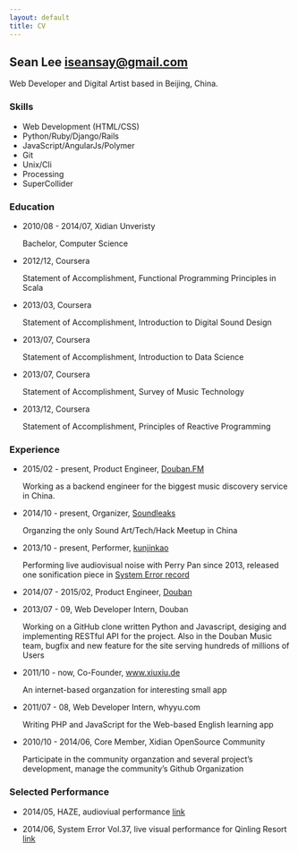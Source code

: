```yaml
---
layout: default
title: CV
---
```


## Sean Lee <iseansay@gmail.com>

Web Developer and Digital Artist based in Beijing, China.

### Skills

* Web Development (HTML/CSS)
* Python/Ruby/Django/Rails
* JavaScript/AngularJs/Polymer
* Git
* Unix/Cli
* Processing
* SuperCollider


### Education

*   2010/08 - 2014/07, Xidian Unveristy

    Bachelor, Computer Science

*   2012/12, Coursera

    Statement of Accomplishment, Functional Programming Principles in Scala

*   2013/03, Coursera

    Statement of Accomplishment, Introduction to Digital Sound Design

*   2013/07, Coursera

    Statement of Accomplishment, Introduction to Data Science

*   2013/07, Coursera

    Statement of Accomplishment, Survey of Music Technology

*   2013/12, Coursera

    Statement of Accomplishment, Principles of Reactive Programming


### Experience

*   2015/02 - present, Product Engineer, [Douban.FM](http://douban.fm/)

    Working as a backend engineer for the biggest music discovery service in China.

*   2014/10 - present, Organizer, [Soundleaks](http://www.soundleaks.org/)

    Organzing the only Sound Art/Tech/Hack Meetup in China

*   2013/10 - present, Performer, [kunjinkao](http://www.kunjinkao.org/)

    Performing live audiovisual noise with Perry Pan since 2013, released one sonification piece in [System Error record](http://systemerrorxian.bandcamp.com/)

*   2014/07 - 2015/02, Product Engineer, [Douban](http://www.douban.com/)

*   2013/07 - 09, Web Developer Intern, Douban

    Working on a GitHub clone written Python and Javascript, desiging and implementing RESTful API for the project. Also in the Douban Music team, bugfix and new feature for the site serving hundreds of millions of Users

*   2011/10 - now, Co-Founder, www.xiuxiu.de

    An internet-based organzation for interesting small app

*   2011/07 - 08, Web Developer Intern, whyyu.com

    Writing PHP and JavaScript for the Web-based English learning app

*   2010/10 - 2014/06, Core Member, Xidian OpenSource Community

    Participate in the community organzation and several project’s development, manage the community’s Github Organization


### Selected Performance

*   2014/05, HAZE, audioviual performance [link](http://notimportant.org/event/system-error-at-ocat-xian/)

*   2014/06, System Error Vol.37, live visual performance for Qinling Resort [link](http://notimportant.org/event/system-error-vol-37/)
